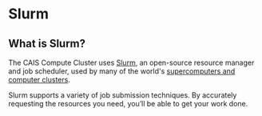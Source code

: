 # Slurm

## **What is Slurm?**

The CAIS Compute Cluster uses [Slurm](https://slurm.schedmd.com/), an open-source resource manager and job scheduler, used by many of the world's [supercomputers and computer clusters](https://top500.org/).

Slurm supports a variety of job submission techniques. By accurately requesting the resources you need, you’ll be able to get your work done.
